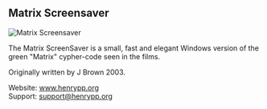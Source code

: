## Matrix Screensaver

![Matrix Screensaver](http://www.henrypp.org/images/matrix.jpg)

The Matrix ScreenSaver is a small, fast and elegant Windows version of the green "Matrix" cypher-code seen in the films.

Originally written by J Brown 2003.

Website: www.henrypp.org<br />
Support: support@henrypp.org<br />
